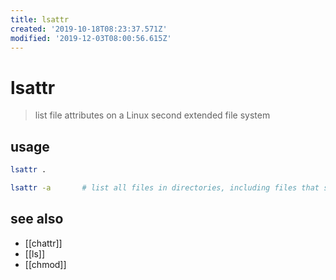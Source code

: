 ```yaml
---
title: lsattr
created: '2019-10-18T08:23:37.571Z'
modified: '2019-12-03T08:00:56.615Z'
---
```


# lsattr

> list file attributes on a Linux second extended file system

## usage
```sh
lsattr .

lsattr -a       # list all files in directories, including files that start with `.`
```

## see also
- [[chattr]]
- [[ls]]
- [[chmod]]
